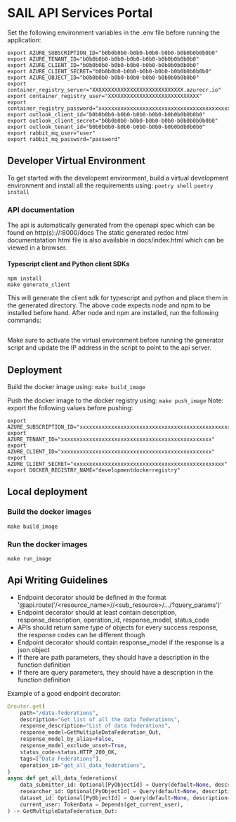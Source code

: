 # SAIL API Services Portal

Set the following environment variables in the .env file before running the application:
```
export AZURE_SUBSCRIPTION_ID="b0b0b0b0-b0b0-b0b0-b0b0-b0b0b0b0b0b0"
export AZURE_TENANT_ID="b0b0b0b0-b0b0-b0b0-b0b0-b0b0b0b0b0b0"
export AZURE_CLIENT_ID="b0b0b0b0-b0b0-b0b0-b0b0-b0b0b0b0b0b0"
export AZURE_CLIENT_SECRET="b0b0b0b0-b0b0-b0b0-b0b0-b0b0b0b0b0b0"
export AZURE_OBJECT_ID="b0b0b0b0-b0b0-b0b0-b0b0-b0b0b0b0b0b0"
export container_registry_server="XXXXXXXXXXXXXXXXXXXXXXXXXXXXX.azurecr.io"
export container_registry_user="XXXXXXXXXXXXXXXXXXXXXXXXXXXXX"
export container_registry_password="xxxxxxxxxxxxxxxxxxxxxxxxxxxxxxxxxxxxxxxxxxxxxxxx"
export outlook_client_id="b0b0b0b0-b0b0-b0b0-b0b0-b0b0b0b0b0b0"
export outlook_client_secret="b0b0b0b0-b0b0-b0b0-b0b0-b0b0b0b0b0b0"
export outlook_tenant_id="b0b0b0b0-b0b0-b0b0-b0b0-b0b0b0b0b0b0"
export rabbit_mq_user="user"
export rabbit_mq_password="password"
```

## Developer Virtual Environment
To get started with the developemt environment, build a virtual development environment and install all the requirements using:
`poetry shell`
`poetry install`

### API documentation
The api is automatically generated from the openapi spec which can be found on http(s)://<hostname>:8000/docs
The static generated redoc html documentatation html file is also available in docs/index.html which can be viewed in a browser.

#### Typescript client and Python client SDKs
```
npm install
make generate_client
```
This will generate the client sdk for typescript and python and place them in the generated directory.
The above code expects node and npm to be installed before hand. After node and npm are installed, run the following commands:
```
```
Make sure to activate the virtual environment before running the generator script and update the IP address in the script to point to the api server.

## Deployment
Build the docker image using:
`make build_image`

Push the docker image to the docker registry using:
`make push_image`
Note: export the following values before pushing:
```
export AZURE_SUBSCRIPTION_ID="xxxxxxxxxxxxxxxxxxxxxxxxxxxxxxxxxxxxxxxxxxxxxxxx"
export AZURE_TENANT_ID="xxxxxxxxxxxxxxxxxxxxxxxxxxxxxxxxxxxxxxxxxxxxxxxx"
export AZURE_CLIENT_ID="xxxxxxxxxxxxxxxxxxxxxxxxxxxxxxxxxxxxxxxxxxxxxxxx"
export AZURE_CLIENT_SECRET="xxxxxxxxxxxxxxxxxxxxxxxxxxxxxxxxxxxxxxxxxxxxxxxx"
export DOCKER_REGISTRY_NAME="developmentdockerregistry"
```

## Local deployment

### Build the docker images

```
make build_image
```

### Run the docker images

```
make run_image
```

## Api Writing Guidelines
- Endpoint decorator should be defined in the format '@api.route('/<resource_name>/<id>/<sub_resource>/<id>.../?query_params')'
- Endpoint decorator should at least contain description, response_description, operation_id, response_model, status_code
- APIs should return same type of objects for every success response, the response codes can be different though
- Endpoint decorator should contain response_model if the response is a json object
- If there are path parameters, they should have a description in the function definition
- If there are query parameters, they should have a description in the function definition


Example of a good endpoint decorator:
```python
@router.get(
    path="/data-federations",
    description="Get list of all the data federations",
    response_description="List of data federations",
    response_model=GetMultipleDataFederation_Out,
    response_model_by_alias=False,
    response_model_exclude_unset=True,
    status_code=status.HTTP_200_OK,
    tags=["Data Federations"],
    operation_id="get_all_data_federations",
)
async def get_all_data_federations(
    data_submitter_id: Optional[PyObjectId] = Query(default=None, description="UUID of Data Submitter in the data federation"),
    researcher_id: Optional[PyObjectId] = Query(default=None, description="UUID of Researcher in the data federation"),
    dataset_id: Optional[PyObjectId] = Query(default=None, description="UUID of Dataset in the data federation"),
    current_user: TokenData = Depends(get_current_user),
) -> GetMultipleDataFederation_Out:
```
